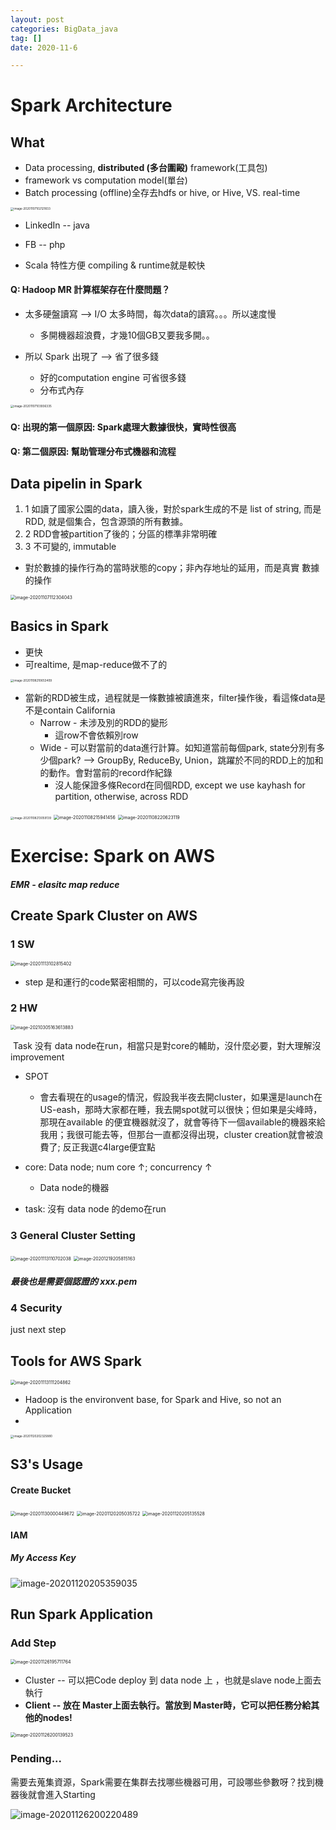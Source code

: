 ```yaml
---
layout: post
categories: BigData_java
tag: []
date: 2020-11-6

---
```




# Spark Architecture



## What

- Data processing, **distributed (多台圍毆)** framework(工具包)
- framework vs computation model(單台)
- Batch processing (offline)全存去hdfs or hive, or Hive, VS. real-time

<img src="https://tva1.sinaimg.cn/large/e6c9d24egy1h38a59ewfjj20o20icq4v.jpg" alt="image-20201107102121833" style="zoom: 33%;" />



- LinkedIn -- java
- FB -- php

- Scala 特性方便 compiling & runtime就是較快

#### Q: Hadoop MR 計算框架存在什麼問題？

- 太多硬盤讀寫 --> I/O 太多時間，每次data的讀寫。。。所以速度慢
  - 多開機器超浪費，才幾10個GB又要我多開。。

- 所以 Spark 出現了 --> 省了很多錢
  - 好的computation engine 可省很多錢
  - 分布式內存

<img src="https://tva1.sinaimg.cn/large/0081Kckwgy1gkges06cu8j30qe09mdib.jpg" alt="image-20201107103936335" style="zoom: 33%;" />



#### Q: 出現的第一個原因: Spark處理大數據很快，實時性很高



#### Q: 第二個原因: 幫助管理分布式機器和流程



## Data pipelin in Spark

1. 1 如讀了國家公園的data，讀入後，對於spark生成的不是 list of string, 
   而是 RDD, 就是個集合，包含源頭的所有數據。
2. 2 RDD會被partition了後的；分區的標準非常明確
3. 3 不可變的, immutable

- 對於數據的操作行為的當時狀態的copy；非內存地址的延用，而是真實
  數據的操作



<img src="https://tva1.sinaimg.cn/large/0081Kckwgy1gkgg18ccvsj30sq0b2dme.jpg" alt="image-20201107112304043" style="zoom:50%;" />





## Basics in Spark

- 更快
- 可realtime, 是map-reduce做不了的

<img src="https://tva1.sinaimg.cn/large/e6c9d24egy1h38a5fbkucj20t40d80tk.jpg" alt="image-20201108210653409" style="zoom: 33%;" />



- 當新的RDD被生成，過程就是一條數據被讀進來，filter操作後，看這條data是不是contain California
  - Narrow - 未涉及別的RDD的變形
    - 這row不會依賴別row
  - Wide - 可以對當前的data進行計算。如知道當前每個park, state分別有多少個park?  --> GroupBy, ReduceBy, Union，跳躍於不同的RDD上的加和的動作。會對當前的record作紀錄
    - 沒人能保證多條Record在同個RDD, except we use kayhash for partition, otherwise, across RDD

<img src="https://tva1.sinaimg.cn/large/e6c9d24egy1h38a5i5o7yj212c084ab0.jpg" alt="image-20201108213059139" style="zoom: 33%;" />



<img src="https://tva1.sinaimg.cn/large/e6c9d24egy1h38a5krkb9j212q0r4q64.jpg" alt="image-20201108215941456" style="zoom:50%;" />



<img src="https://tva1.sinaimg.cn/large/0081Kckwgy1gki48xejm4j314y0cywl5.jpg" alt="image-20201108220623119" style="zoom:50%;" />





# Exercise: Spark on AWS

##### EMR - elasitc map reduce

## Create Spark Cluster on AWS

### 1 SW

<img src="https://tva1.sinaimg.cn/large/0081Kckwgy1gknc61jr2qj30w50u0jyw.jpg" alt="image-20201113102815402" style="zoom:50%;" />



- step 是和運行的code緊密相關的，可以code寫完後再設



### 2 HW

<img src="https://tva1.sinaimg.cn/large/e6c9d24egy1h38a5pm9egj20mp0riwh4.jpg" alt="image-20210305163613883" style="zoom:50%;" />

​		Task 没有 data node在run，相當只是對core的輔助，沒什麼必要，對大理解沒improvement

- SPOT 
  - 會去看現在的usage的情況，假設我半夜去開cluster，如果還是launch在US-eash，那時大家都在睡，我去開spot就可以很快；但如果是尖峰時，那現在available 的便宜機器就沒了，就會等待下一個available的機器來給我用；我很可能去等，但那台一直都沒得出現，cluster creation就會被浪費了; 反正我選c4large便宜點

- core: Data node; num core ↑; concurrency ↑
  - Data node的機器
- task: 沒有 data node 的demo在run



### 3 General Cluster Setting

<img src="https://tva1.sinaimg.cn/large/0081Kckwgy1gkndakrzqjj31d90u0wit.jpg" alt="image-20201113110702038" style="zoom:50%;" />

<img src="https://tva1.sinaimg.cn/large/0081Kckwgy1gltgondf2sj30tc0eomyj.jpg" alt="image-20201219205815163" style="zoom:50%;" />



##### 最後也是需要個認證的 xxx.pem





### 4 Security

just next step



## Tools for AWS Spark

<img src="https://tva1.sinaimg.cn/large/0081Kckwgy1gkndfn8bvgj30yn0u0k0l.jpg" alt="image-20201113111204862" style="zoom:50%;" />



- Hadoop is the environvent base, for Spark and Hive, so not an Application
- 





<img src="https://tva1.sinaimg.cn/large/e6c9d24egy1h38a5vbe15j211v0u0wil.jpg" alt="image-20201120202325880" style="zoom:33%;" />





## S3's Usage

#### Create Bucket

<img src="https://tva1.sinaimg.cn/large/0081Kckwgy1gl6honxensj30u00vwq9e.jpg" alt="image-20201130000449672" style="zoom:50%;" />



<img src="https://tva1.sinaimg.cn/large/e6c9d24egy1h38a5yk6p0j20u70u00vz.jpg" alt="image-20201120205035722" style="zoom: 50%;" />



<img src="https://tva1.sinaimg.cn/large/0081Kckwgy1gkvxisc3p5j317c05sjz5.jpg" alt="image-20201120205135528" style="zoom:50%;" />



#### IAM

##### My Access Key

![image-20201120205359035](https://tva1.sinaimg.cn/large/0081Kckwgy1gkvxlbix3qj319g0u0dr1.jpg)



## Run Spark Application

### Add Step

<img src="https://tva1.sinaimg.cn/large/e6c9d24egy1h38a6bnr3oj211m0lo765.jpg" alt="image-20201126195711764" style="zoom:50%;" />

- Cluster -- 可以把Code deploy 到 data node 上 ，也就是slave node上面去執行
- **Client -- 放在 Master上面去執行。當放到 Master時，它可以把任務分給其他的nodes!**

<img src="https://tva1.sinaimg.cn/large/e6c9d24egy1h38a638tshj219q0oin0g.jpg" alt="image-20201126200139523" style="zoom:50%;" />



### Pending...

需要去蒐集資源，Spark需要在集群去找哪些機器可用，可設哪些參數呀？找到機器後就會進入Starting

![image-20201126200220489](https://tva1.sinaimg.cn/large/0081Kckwgy1gl2ttdcyb4j319o0fo785.jpg)





